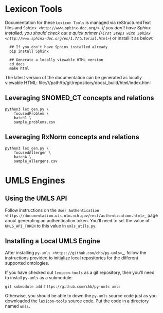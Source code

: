 
Lexicon Tools
================================

Documentation for these `Lexicon Tools` is managed via reStructuredText files and `Sphinx <http://www.sphinx-doc.org/>`_.
If you don't have Sphinx installed, you should check out a quick primer (`First Steps with Sphinx <http://www.sphinx-doc.org/en/1.7/tutorial.html>`_) or install it as below:

```
  ## If you don't have Sphinx installed already
  pip install Sphinx

  ## Generate a locally viewable HTML version
  cd docs
  make html

```

The latest version of the documentation can be generated as locally viewable HTML:  file:///path/to/git/repository/docs/_build/html/index.html


Leveraging SNOMED_CT concepts and relations
---------------------------------------------

```
python3 lex_gen.py \
    focusedProblem \
    batch1 \
    sample_problems.csv

```

Leveraging RxNorm concepts and relations
---------------------------------------------

```
python3 lex_gen.py \
    focusedAllergen \
    batchA \
    sample_allergens.csv

```

UMLS Engines
================================

Using the UMLS API
---------------------------------------------

Follow instructions on the `User Authentication
<https://documentation.uts.nlm.nih.gov/rest/authentication.html>`_
page about generating an authentication token. You'll need to set the
value of `UMLS_API_TOKEN` to this value in `umls_utils.py`.

Installing a Local UMLS Engine
---------------------------------------------

After installing `py-umls <https://github.com/chb/py-umls>`_, follow
the instructions provided to initialize local repositories for the
different supported ontologies.

If you have checked out `lexicon-tools` as a git repository, then
you'll need to install `py-umls` as a submodule:

```
git submodule add https://github.com/chb/py-umls umls

```

Otherwise, you should be able to down the `py-umls` source code just
as you downloaded the `lexicon-tools` source code. Put the code in a
directory named `umls`.
